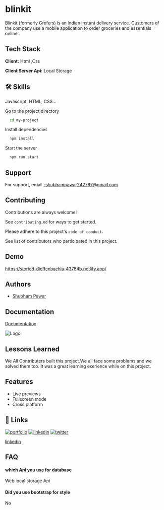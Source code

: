 # blinkit
Blinkit (formerly Grofers) is an Indian instant delivery service. Customers of the company use a mobile application to order groceries and essentials online.

## Tech Stack

**Client:** Html ,Css

**Client Server Api:** Local Storage

## 🛠 Skills
Javascript, HTML, CSS...

Go to the project directory

```bash
  cd my-project
```

Install dependencies

```bash
  npm install
```

Start the server

```bash
  npm run start
```
## Support

For support, email -shubhampawar242767@gmail.com 

## Contributing

Contributions are always welcome!

See `contributing.md` for ways to get started.

Please adhere to this project's `code of conduct`.

See  list of contributors who participated in this project.

## Demo

https://storied-dieffenbachia-43764b.netlify.app/


## Authors

- [Shubham Pawar](https://github.com/Shubh-Pawar007)


## Documentation

[Documentation](medium-link)

![Logo](https://upload.wikimedia.org/wikipedia/commons/2/2f/Blinkit-yellow-app-icon.svg)

## Lessons Learned

We All Contributers built this project.We all face some problems and we solved them too. It was a great learning exerience while on this project.



## Features


- Live previews
- Fullscreen mode
- Cross platform
## 🔗 Links
[![portfolio](https://img.shields.io/badge/my_portfolio-000?style=for-the-badge&logo=ko-fi&logoColor=white)](https://katherinempeterson.com/)
[![linkedin](https://img.shields.io/badge/linkedin-0A66C2?style=for-the-badge&logo=linkedin&logoColor=white)](https://www.linkedin.com/in/ramanjeet-singh-212430190/)
[![twitter](https://img.shields.io/badge/twitter-1DA1F2?style=for-the-badge&logo=twitter&logoColor=white)](https://twitter.com/ramanjeet1998)

[linkedin](linkedin.com/in/shubham-pawar-2b7a30124)


## FAQ

#### which Api you use for database

Web local storage Api

#### Did you use bootstrap for style

No




